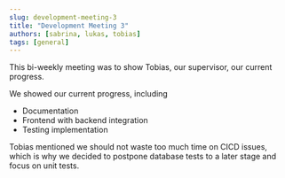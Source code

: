 ```yaml
---
slug: development-meeting-3
title: "Development Meeting 3"
authors: [sabrina, lukas, tobias]
tags: [general]
---
```


This bi-weekly meeting was to show Tobias, our supervisor, our current progress.

We showed our current progress, including

* Documentation
* Frontend with backend integration
* Testing implementation

Tobias mentioned we should not waste too much time on CICD issues, which is why we decided to postpone database tests to
a later stage and focus on unit tests.
